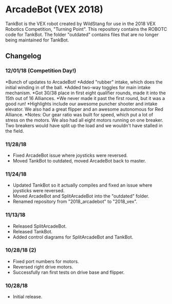 # ArcadeBot (VEX 2018)

TankBot is the VEX robot created by WildStang for use in the 2018 VEX Robotics Competition, "Turning Point". This repository contains the ROBOTC code for TankBot. The folder "outdated" contains files that are no longer being maintained for TankBot.

## Changelog
### 12/01/18 (Competition Day!)
*Bunch of updates to ArcadeBot!
*Added "rubber" intake, which does the initial winding in of the ball.
*Added two-way toggles for main intake mechanism.
*Got 30/38 place in first eight qualifier rounds, made it into the 15th out of 16 Alliances.
*We never made it past the first round, but it was a good run!
*Highlights include our awesome puncher shooter and intake elevator. We also had a great flipper and an awesome autonomous for Red Alliance.
*Notes: Our gear ratio was built for speed, which put a lot of stress on the motors. We also had all eight motors running on one breaker. Two breakers would have split up the load and we wouldn't have stalled in the field.

### 11/28/18
* Fixed ArcadeBot issue where joysticks were reversed.
* Moved TankBot to outdated, moved ArcadeBot back to master.

### 11/24/18
* Updated TankBot so it actually compiles and fixed an issue where joysticks were reversed.
* Moved ArcadeBot and SplitArcadeBot into the "outdated" folder.
* Renamed repository from "2018_arcadebot" to "2018_vex".

### 11/13/18
* Released SplitArcadeBot.
* Released TankBot.
* Added control diagrams for SplitArcadeBot and TankBot.

### 10/28/18 (2)
* Fixed port numbers for motors.
* Reversed right drive motors.
* Successfully ran first tests on drive base and flipper.

### 10/28/18
* Initial release.

